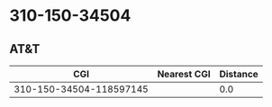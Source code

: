 # 310-150-34504
## AT&T


| CGI | Nearest CGI | Distance |
|-----|-------------|----------|
| 310-150-34504-118597145 |  | 0.0 |
